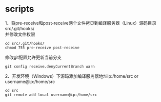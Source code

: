 # scripts
1、将pre-receive和post-receive两个文件拷贝到编译服务器（Linux）源码目录src/.git/hooks/  
并修改文件权限 
```
cd src/.git/hooks/  
chmod 755 pre-receive post-receive
```
修改git配置允许更新当前分支  
```
git config receive.denyCurrentBranch warn
```
2、开发环境（Windows）下源码添加编译服务器地址ip:/home/src or username@ip:/home/src
```
cd src
git remote add local username@ip:/home/src
```
